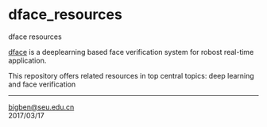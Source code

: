 # dface_resources
dface resources

[dface]() is a deeplearning based face verification system for robost real-time application.

This repository offers related resources in top central topics: deep learning and face verification

-------------
bigben@seu.edu.cn  
2017/03/17


